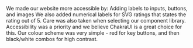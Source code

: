 We made our website more accessible by:
Adding labels to inputs, buttons, and images
We also added numerical labels for SVG ratings that states the rating out of 5.
Care was also taken when selecting our component library. Accessibility was a priority and we believe ChakraUI is a great choice for this.
Our colour scheme was very simple - red for key buttons, and then black/white combos for high contrast.